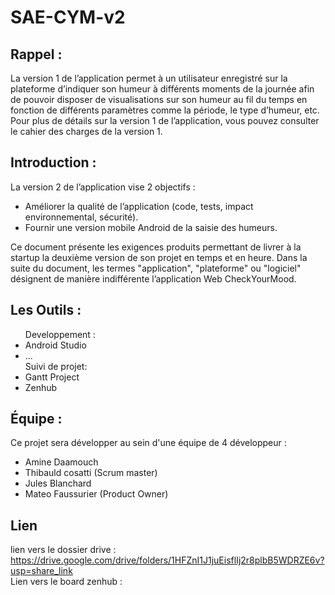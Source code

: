# SAE-CYM-v2



## Rappel : 

La version 1 de l’application permet à un utilisateur enregistré sur la plateforme d’indiquer son humeur à différents moments de la journée afin de pouvoir disposer de visualisations sur son humeur au fil du temps en fonction de différents paramètres comme la période, le type d’humeur, etc. Pour plus de détails sur la version 1 de l’application, vous pouvez consulter le cahier des
charges de la version 1.

## Introduction : 

La version 2 de l’application vise 2 objectifs :
 <ul>
  <li>Améliorer la qualité de l’application (code, tests, impact environnemental, sécurité).</li>
  <li>Fournir une version mobile Android de la saisie des humeurs.</li>
</ul> 
  

Ce document présente les exigences produits permettant de livrer à la startup la deuxième version
de son projet en temps et en heure.
Dans la suite du document, les termes "application", "plateforme" ou "logiciel" désignent de manière
indifférente l’application Web CheckYourMood.
## Les Outils :
<ul>Developpement :
 <li>Android Studio</li>
 <li>...</li>
 Suivi de projet: 
 <li>Gantt Project</li>
 <li>Zenhub</li>
</ul>
 
## Équipe : 

Ce projet sera développer au sein d'une équipe de 4 développeur :
          <ul>
            <li>Amine Daamouch</li>
            <li>Thibauld cosatti (Scrum master)</li>
            <li>Jules Blanchard</li>
            <li>Mateo Faussurier (Product Owner) </li>
          </ul>

## Lien 

lien vers le dossier drive : https://drive.google.com/drive/folders/1HFZnI1J1juEisflIj2r8plbB5WDRZE6v?usp=share_link <br>
Lien vers le board zenhub :
